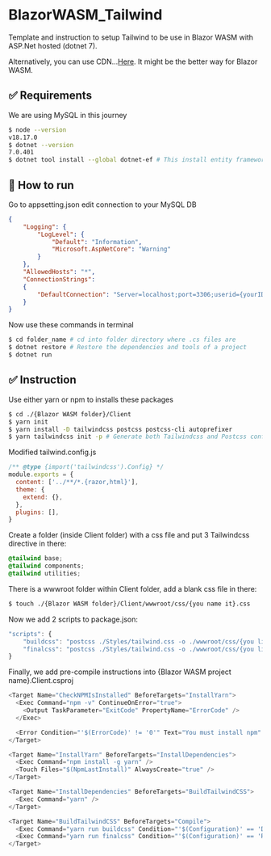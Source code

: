 # BlazorWASM_Tailwind
Template and instruction to setup Tailwind to be use in Blazor WASM with ASP.Net hosted (dotnet 7).

Alternatively, you can use CDN...[Here](https://www.bloomberg.com/news/articles/2021-06-08/explaining-cdns-and-why-big-websites-crash-together-quicktake#xj4y7vzkg). It might be the better way for Blazor WASM.
## :white_check_mark: Requirements
We are using MySQL in this journey
```bash
$ node --version
v18.17.0
$ dotnet --version
7.0.401
$ dotnet tool install --global dotnet-ef # This install entity framework globally
```
## :checkered_flag: How to run ##
Go to appsetting.json edit connection to your MySQL DB
```json
{  
    "Logging": {    
        "LogLevel": {      
            "Default": "Information",      
            "Microsoft.AspNetCore": "Warning"    
        }  
    },
    "AllowedHosts": "*",    
    "ConnectionStrings":    
    {        
        "DefaultConnection": "Server=localhost;port=3306;userid={yourID};password={yourPass};database={DBName};"    
    }
}
```
Now use these commands in terminal
```bash
$ cd folder_name # cd into folder directory where .cs files are
$ dotnet restore # Restore the dependencies and tools of a project
$ dotnet run
```
## :white_check_mark: Instruction
Use either yarn or npm to installs these packages
```bash
$ cd ./{Blazor WASM folder}/Client
$ yarn init
$ yarn install -D tailwindcss postcss postcss-cli autoprefixer
$ yarn tailwindcss init -p # Generate both Tailwindcss and Postcss config files
```
Modified tailwind.config.js
```javascript
/** @type {import('tailwindcss').Config} */
module.exports = {
  content: ['../**/*.{razor,html}'],
  theme: {
    extend: {},
  },
  plugins: [],
}
```
Create a folder (inside Client folder) with a css file and put 3 Tailwindcss directive in there:
```css
@tailwind base;
@tailwind components;
@tailwind utilities;
```
There is a wwwroot folder within Client folder, add a blank css file in there:
```bash
$ touch ./{Blazor WASM folder}/Client/wwwroot/css/{you name it}.css
```
Now we add 2 scripts to package.json:
```javascript
"scripts": {
    "buildcss": "postcss ./Styles/tailwind.css -o ./wwwroot/css/{you literally just named it}.css",
    "finalcss": "postcss ./Styles/tailwind.css -o ./wwwroot/css/{you literally just named it}.css --minify"
}
```
Finally, we add pre-compile instructions into {Blazor WASM project name}.Client.csproj
```csharp
<Target Name="CheckNPMIsInstalled" BeforeTargets="InstallYarn">
  <Exec Command="npm -v" ContinueOnError="true">
    <Output TaskParameter="ExitCode" PropertyName="ErrorCode" />
  </Exec>

  <Error Condition="'$(ErrorCode)' != '0'" Text="You must install npm" />
</Target>

<Target Name="InstallYarn" BeforeTargets="InstallDependencies">
  <Exec Command="npm install -g yarn" />
  <Touch Files="$(NpmLastInstall)" AlwaysCreate="true" />
</Target>

<Target Name="InstallDependencies" BeforeTargets="BuildTailwindCSS">
  <Exec Command="yarn" />
</Target>

<Target Name="BuildTailwindCSS" BeforeTargets="Compile">
  <Exec Command="yarn run buildcss" Condition="'$(Configuration)' == 'Debug'" />
  <Exec Command="yarn run finalcss" Condition="'$(Configuration)' == 'Release'" />
</Target>
```

